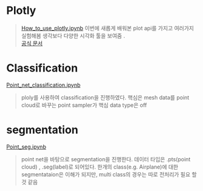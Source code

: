 # Plotly
> [How_to_use_plotly.ipynb](./How_to_use_plotly.ipynb)
> 이번에 새롭게 배워본 plot api를 가지고 여러가지 실험해봄 
> 생각보다 다양한 시각화 툴을 보여줌 .   
> [공식 문서](https://plotly.com/python/)


# Classification
[Point_net_classification.ipynb](./Point_net_classification.ipynb)  
> ploly를 사용하여 classification을 진행하였다. 핵심은 mesh data를 point cloud로 바꾸는 point sampler가 핵심 
> data type은 off 

# segmentation
[Point_seg.ipynb](./Point_seg.ipynb)
> point net을 바탕으로 segmentation을 진행한다. 
> 데이터 타입은 .pts(point cloud) , .seg(label)로 되어있다. 
> 한개의 class(e.g. Airplane)에 대한 segmentataion은 이해가 되지만, multi class의 경우는 따로 전처리가 필요 할 것 같음 
